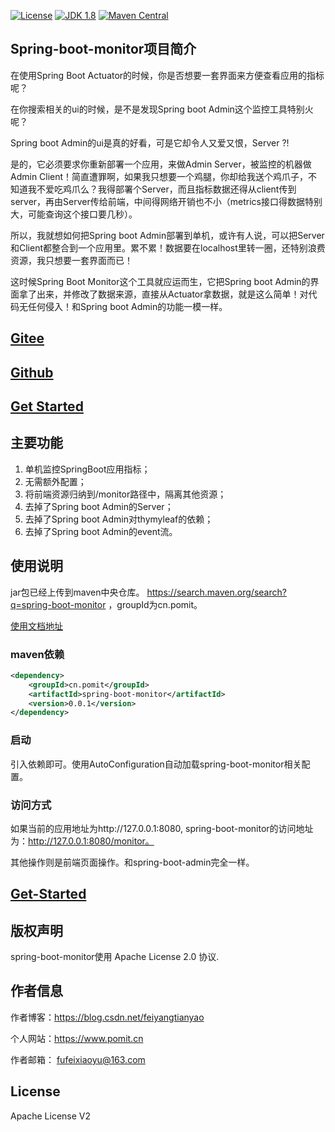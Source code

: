 [![License](http://img.shields.io/:license-apache-blue.svg "2.0")](http://www.apache.org/licenses/LICENSE-2.0.html)
[![JDK 1.8](https://img.shields.io/badge/JDK-1.8-green.svg "JDK 1.8")]()
[![Maven Central](https://img.shields.io/maven-central/v/cn.pomit/spring-boot-monitor.svg?label=Maven%20Central)](https://search.maven.org/search?q=g:%22cn.pomit%22%20AND%20a:%22spring-boot-monitor%22)

## Spring-boot-monitor项目简介

在使用Spring Boot Actuator的时候，你是否想要一套界面来方便查看应用的指标呢？

在你搜索相关的ui的时候，是不是发现Spring boot Admin这个监控工具特别火呢？

Spring boot Admin的ui是真的好看，可是它却令人又爱又恨，Server ?!

是的，它必须要求你重新部署一个应用，来做Admin Server，被监控的机器做Admin Client！简直遭罪啊，如果我只想要一个鸡腿，你却给我送个鸡爪子，不知道我不爱吃鸡爪么？我得部署个Server，而且指标数据还得从client传到server，再由Server传给前端，中间得网络开销也不小（metrics接口得数据特别大，可能查询这个接口要几秒）。

所以，我就想如何把Spring boot Admin部署到单机，或许有人说，可以把Server和Client都整合到一个应用里。累不累！数据要在localhost里转一圈，还特别浪费资源，我只想要一套界面而已！

这时候Spring Boot Monitor这个工具就应运而生，它把Spring boot Admin的界面拿了出来，并修改了数据来源，直接从Actuator拿数据，就是这么简单！对代码无任何侵入！和Spring boot Admin的功能一模一样。

## [Gitee](https://gitee.com/ffch/SpringBootMonitor)
## [Github](https://github.com/ffch/SpringBootMonitor)
## [Get Started](https://www.pomit.cn/SpringBootMonitor/)

## 主要功能

 1. 单机监控SpringBoot应用指标；
 2. 无需额外配置；
 3. 将前端资源归纳到/monitor路径中，隔离其他资源；
 4. 去掉了Spring boot Admin的Server；
 5. 去掉了Spring boot Admin对thymyleaf的依赖；
 6. 去掉了Spring boot Admin的event流。

## 使用说明

jar包已经上传到maven中央仓库。
https://search.maven.org/search?q=spring-boot-monitor ，groupId为cn.pomit。

[使用文档地址](https://www.pomit.cn/spring-boot-monitor)

### maven依赖

```xml
<dependency>
	<groupId>cn.pomit</groupId>
	<artifactId>spring-boot-monitor</artifactId>
	<version>0.0.1</version>
</dependency>
```

### 启动

引入依赖即可。使用AutoConfiguration自动加载spring-boot-monitor相关配置。

### 访问方式

如果当前的应用地址为http://127.0.0.1:8080, spring-boot-monitor的访问地址为：http://127.0.0.1:8080/monitor。

其他操作则是前端页面操作。和spring-boot-admin完全一样。

## [Get-Started](https://www.pomit.cn/spring-boot-monitor)

## 版权声明
spring-boot-monitor使用 Apache License 2.0 协议.

## 作者信息
      
   作者博客：https://blog.csdn.net/feiyangtianyao
  
  个人网站：https://www.pomit.cn
 
   作者邮箱： fufeixiaoyu@163.com

## License
Apache License V2

